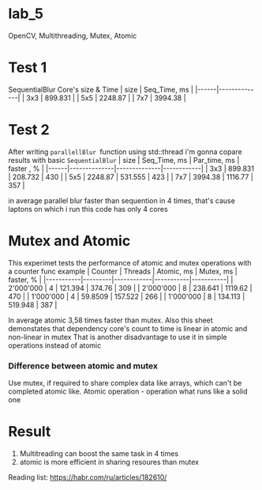# lab_5
OpenCV, Multithreading, Mutex, Atomic

# Test 1
SequentialBlur
Core's size & Time
| size | Seq_Time, ms |
|------|--------------|
| 3x3  | 899.831      |
| 5x5  | 2248.87      |
| 7x7  | 3994.38      |

# Test 2
After writing `parallellBlur `function using std::thread i'm gonna copare results with basic `SequentialBlur`
| size | Seq_Time, ms | Par_time, ms | faster , % |
|------|--------------|--------------|------------|
| 3x3  | 899.831      | 208.732      | 430        |
| 5x5  | 2248.87      | 531.555      | 423        |
| 7x7  | 3994.38      | 1116.77      | 357        |

in average parallel blur faster than sequention in 4 times, that's cause laptons on which i run this code has only 4 cores

# Mutex and Atomic
This experimet tests the performance of atomic and mutex operations with a counter func example
| Counter   | Threads | Atomic, ms | Mutex, ms | faster, % |
|-----------|---------|------------|-----------|-----------|
| 2'000'000 | 4       | 121.394    | 374.76    | 309       |
| 2'000'000 | 8       | 238.641    | 1119.62   | 470       |
| 1'000'000 | 4       | 59.8509    | 157.522   | 266       |
| 1'000'000 | 8       | 134.113    | 519.948   | 387       |

In average atomic 3,58 times faster than mutex.
Also this sheet demonstates that dependency core's count to time is linear in atomic and non-linear in mutex
That is another disadvantage to use it in simple operations instead of atomic

### Difference between atomic and mutex
Use mutex, if required to share complex data like arrays, which can't be completed atomic like.
Atomic operation - operation what runs like a solid one

# Result
1. Multitreading can boost the same task in 4 times
2. atomic is more efficient in sharing resoures than mutex

Reading list:
https://habr.com/ru/articles/182610/